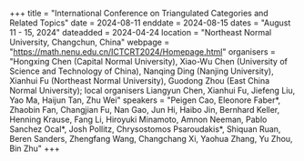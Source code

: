 +++
title = "International Conference on Triangulated Categories and Related Topics"
date = 2024-08-11
enddate = 2024-08-15
dates = "August 11 - 15, 2024"
dateadded = 2024-04-24
location = "Northeast Normal University, Changchun, China"
webpage = "https://math.nenu.edu.cn/ICTCRT2024/Homepage.html"
organisers = "Hongxing Chen (Capital Normal University), Xiao-Wu Chen (University of Science and Technology of China), Nanqing Ding (Nanjing University), Xianhui Fu (Northeast Normal University), Guodong Zhou (East China Normal University); local organisers Liangyun Chen, Xianhui Fu, Jiefeng Liu, Yao Ma, Haijun Tan, Zhu Wei"
speakers = "Peigen Cao, Eleonore Faber*, Zhaobin Fan, Changjian Fu, Nan Gao, Jun Hi, Haibo Jin, Bernhard Keller, Henning Krause, Fang Li, Hiroyuki Minamoto, Amnon Neeman, Pablo Sanchez Ocal*, Josh Pollitz, Chrysostomos Psaroudakis*, Shiquan Ruan, Beren Sanders, Zhengfang Wang, Changchang Xi, Yaohua Zhang, Yu Zhou, Bin Zhu"
+++
